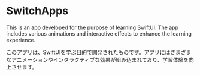 # SwitchApps
This is an app developed for the purpose of learning SwiftUI. The app includes various animations and interactive effects to enhance the learning experience.

このアプリは、SwiftUIを学ぶ目的で開発されたものです。アプリにはさまざまなアニメーションやインタラクティブな効果が組み込まれており、学習体験を向上させます。
